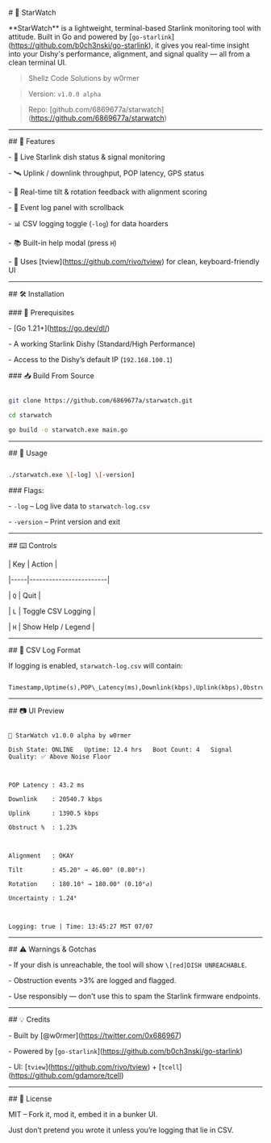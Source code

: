 \# 🌌 StarWatch



\*\*StarWatch\*\* is a lightweight, terminal-based Starlink monitoring tool with attitude. Built in Go and powered by \[`go-starlink`](https://github.com/b0ch3nski/go-starlink), it gives you real-time insight into your Dishy's performance, alignment, and signal quality — all from a clean terminal UI.



> Shellz Code Solutions by w0rmer  

> Version: `v1.0.0 alpha`  

> Repo: \[github.com/6869677a/starwatch](https://github.com/6869677a/starwatch)



---



\## 🎯 Features



\- 📡 Live Starlink dish status \& signal monitoring

\- 🛰️ Uplink / downlink throughput, POP latency, GPS status

\- 🧭 Real-time tilt \& rotation feedback with alignment scoring

\- 🧾 Event log panel with scrollback

\- 📊 CSV logging toggle (`-log`) for data hoarders

\- 📚 Built-in help modal (press `H`)

\- 🧠 Uses \[tview](https://github.com/rivo/tview) for clean, keyboard-friendly UI



---



\## 🛠️ Installation



\### 🔧 Prerequisites



\- \[Go 1.21+](https://go.dev/dl/)

\- A working Starlink Dishy (Standard/High Performance)

\- Access to the Dishy’s default IP (`192.168.100.1`)



\### 📥 Build From Source



```bash

git clone https://github.com/6869677a/starwatch.git

cd starwatch

go build -o starwatch.exe main.go

```



---



\## 🚀 Usage



```bash

./starwatch.exe \[-log] \[-version]

```



\### Flags:

\- `-log` – Log live data to `starwatch-log.csv`

\- `-version` – Print version and exit



---



\## ⌨️ Controls



| Key | Action                 |

|-----|------------------------|

| `Q` | Quit                   |

| `L` | Toggle CSV Logging     |

| `H` | Show Help / Legend     |



---



\## 📓 CSV Log Format



If logging is enabled, `starwatch-log.csv` will contain:



```csv

Timestamp,Uptime(s),POP\_Latency(ms),Downlink(kbps),Uplink(kbps),Obstruct(%),Tilt,Rotation

```



---



\## 📷 UI Preview



```

🌌 StarWatch v1.0.0 alpha by w0rmer

Dish State: ONLINE   Uptime: 12.4 hrs   Boot Count: 4   Signal Quality: ✅ Above Noise Floor



POP Latency : 43.2 ms

Downlink    : 20540.7 kbps

Uplink      : 1390.5 kbps

Obstruct %  : 1.23%



Alignment   : OKAY

Tilt        : 45.20° → 46.00° (0.80°↑)

Rotation    : 180.10° → 180.00° (0.10°↺)

Uncertainty : 1.24°



Logging: true | Time: 13:45:27 MST 07/07

```



---



\## ⚠️ Warnings \& Gotchas



\- If your dish is unreachable, the tool will show `\[red]DISH UNREACHABLE`.

\- Obstruction events >3% are logged and flagged.

\- Use responsibly — don't use this to spam the Starlink firmware endpoints.



---



\## 💡 Credits



\- Built by \[@w0rmer](https://twitter.com/0x686967)

\- Powered by \[`go-starlink`](https://github.com/b0ch3nski/go-starlink)

\- UI: \[`tview`](https://github.com/rivo/tview) + \[`tcell`](https://github.com/gdamore/tcell)



---



\## 📜 License



MIT – Fork it, mod it, embed it in a bunker UI.  

Just don’t pretend you wrote it unless you’re logging that lie in CSV.



